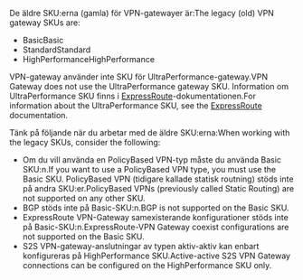 <span data-ttu-id="ec7bf-101">De äldre SKU:erna (gamla) för VPN-gatewayer är:</span><span class="sxs-lookup"><span data-stu-id="ec7bf-101">The legacy (old) VPN gateway SKUs are:</span></span>

* <span data-ttu-id="ec7bf-102">Basic</span><span class="sxs-lookup"><span data-stu-id="ec7bf-102">Basic</span></span>
* <span data-ttu-id="ec7bf-103">Standard</span><span class="sxs-lookup"><span data-stu-id="ec7bf-103">Standard</span></span>
* <span data-ttu-id="ec7bf-104">HighPerformance</span><span class="sxs-lookup"><span data-stu-id="ec7bf-104">HighPerformance</span></span>

<span data-ttu-id="ec7bf-105">VPN-gateway använder inte SKU för UltraPerformance-gateway.</span><span class="sxs-lookup"><span data-stu-id="ec7bf-105">VPN Gateway does not use the UltraPerformance gateway SKU.</span></span> <span data-ttu-id="ec7bf-106">Information om UltraPerformance SKU finns i [ExpressRoute](../articles/expressroute/expressroute-about-virtual-network-gateways.md)-dokumentationen.</span><span class="sxs-lookup"><span data-stu-id="ec7bf-106">For information about the UltraPerformance SKU, see the [ExpressRoute](../articles/expressroute/expressroute-about-virtual-network-gateways.md) documentation.</span></span>

<span data-ttu-id="ec7bf-107">Tänk på följande när du arbetar med de äldre SKU:erna:</span><span class="sxs-lookup"><span data-stu-id="ec7bf-107">When working with the legacy SKUs, consider the following:</span></span>

* <span data-ttu-id="ec7bf-108">Om du vill använda en PolicyBased VPN-typ måste du använda Basic SKU:n.</span><span class="sxs-lookup"><span data-stu-id="ec7bf-108">If you want to use a PolicyBased VPN type, you must use the Basic SKU.</span></span> <span data-ttu-id="ec7bf-109">PolicyBased VPN (tidigare kallade statisk routning) stöds inte på andra SKU:er.</span><span class="sxs-lookup"><span data-stu-id="ec7bf-109">PolicyBased VPNs (previously called Static Routing) are not supported on any other SKU.</span></span>
* <span data-ttu-id="ec7bf-110">BGP stöds inte på Basic-SKU:n.</span><span class="sxs-lookup"><span data-stu-id="ec7bf-110">BGP is not supported on the Basic SKU.</span></span>
* <span data-ttu-id="ec7bf-111">ExpressRoute VPN-Gateway samexisterande konfigurationer stöds inte på Basic-SKU:n.</span><span class="sxs-lookup"><span data-stu-id="ec7bf-111">ExpressRoute-VPN Gateway coexist configurations are not supported on the Basic SKU.</span></span>
* <span data-ttu-id="ec7bf-112">S2S VPN-gateway-anslutningar av typen aktiv-aktiv kan enbart konfigureras på HighPerformance SKU.</span><span class="sxs-lookup"><span data-stu-id="ec7bf-112">Active-active S2S VPN Gateway connections can be configured on the HighPerformance SKU only.</span></span>